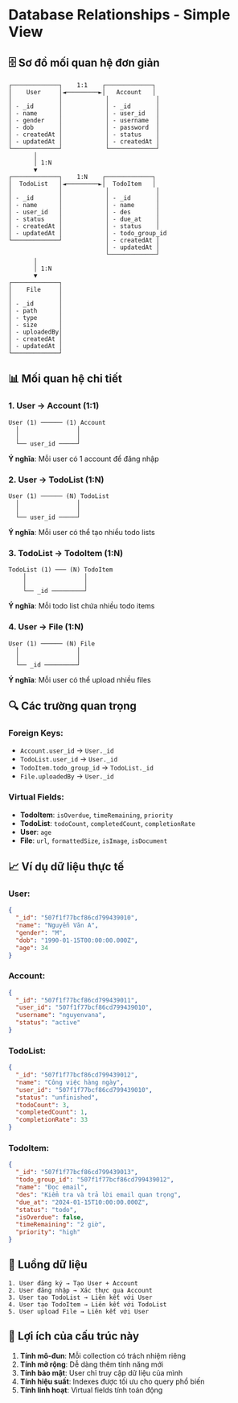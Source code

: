 # Database Relationships - Simple View

## 🗄️ Sơ đồ mối quan hệ đơn giản

```
┌─────────────┐    1:1    ┌─────────────┐
│    User     │◄─────────►│   Account   │
│             │            │             │
│ - _id       │            │ - _id       │
│ - name      │            │ - user_id   │
│ - gender    │            │ - username  │
│ - dob       │            │ - password  │
│ - createdAt │            │ - status    │
│ - updatedAt │            │ - createdAt │
└─────────────┘            └─────────────┘
       │
       │ 1:N
       ▼
┌─────────────┐    1:N    ┌─────────────┐
│  TodoList   │◄─────────►│  TodoItem   │
│             │            │             │
│ - _id       │            │ - _id       │
│ - name      │            │ - name      │
│ - user_id   │            │ - des       │
│ - status    │            │ - due_at    │
│ - createdAt │            │ - status    │
│ - updatedAt │            │ - todo_group_id
└─────────────┘            │ - createdAt │
                           │ - updatedAt │
                           └─────────────┘
       │
       │ 1:N
       ▼
┌─────────────┐
│    File     │
│             │
│ - _id       │
│ - path      │
│ - type      │
│ - size      │
│ - uploadedBy│
│ - createdAt │
│ - updatedAt │
└─────────────┘
```

## 📊 Mối quan hệ chi tiết

### 1. **User → Account** (1:1)

```
User (1) ────── (1) Account
  │                │
  │                │
  └── user_id ─────┘
```

**Ý nghĩa**: Mỗi user có 1 account để đăng nhập

### 2. **User → TodoList** (1:N)

```
User (1) ────── (N) TodoList
  │                │
  │                │
  └── user_id ─────┘
```

**Ý nghĩa**: Mỗi user có thể tạo nhiều todo lists

### 3. **TodoList → TodoItem** (1:N)

```
TodoList (1) ─── (N) TodoItem
    │                │
    │                │
    └── _id ─────────┘
```

**Ý nghĩa**: Mỗi todo list chứa nhiều todo items

### 4. **User → File** (1:N)

```
User (1) ────── (N) File
  │                │
  │                │
  └── _id ─────────┘
```

**Ý nghĩa**: Mỗi user có thể upload nhiều files

## 🔍 Các trường quan trọng

### Foreign Keys:

- `Account.user_id` → `User._id`
- `TodoList.user_id` → `User._id`
- `TodoItem.todo_group_id` → `TodoList._id`
- `File.uploadedBy` → `User._id`

### Virtual Fields:

- **TodoItem**: `isOverdue`, `timeRemaining`, `priority`
- **TodoList**: `todoCount`, `completedCount`, `completionRate`
- **User**: `age`
- **File**: `url`, `formattedSize`, `isImage`, `isDocument`

## 📈 Ví dụ dữ liệu thực tế

### User:

```json
{
  "_id": "507f1f77bcf86cd799439010",
  "name": "Nguyễn Văn A",
  "gender": "M",
  "dob": "1990-01-15T00:00:00.000Z",
  "age": 34
}
```

### Account:

```json
{
  "_id": "507f1f77bcf86cd799439011",
  "user_id": "507f1f77bcf86cd799439010",
  "username": "nguyenvana",
  "status": "active"
}
```

### TodoList:

```json
{
  "_id": "507f1f77bcf86cd799439012",
  "name": "Công việc hàng ngày",
  "user_id": "507f1f77bcf86cd799439010",
  "status": "unfinished",
  "todoCount": 3,
  "completedCount": 1,
  "completionRate": 33
}
```

### TodoItem:

```json
{
  "_id": "507f1f77bcf86cd799439013",
  "todo_group_id": "507f1f77bcf86cd799439012",
  "name": "Đọc email",
  "des": "Kiểm tra và trả lời email quan trọng",
  "due_at": "2024-01-15T10:00:00.000Z",
  "status": "todo",
  "isOverdue": false,
  "timeRemaining": "2 giờ",
  "priority": "high"
}
```

## 🔄 Luồng dữ liệu

```
1. User đăng ký → Tạo User + Account
2. User đăng nhập → Xác thực qua Account
3. User tạo TodoList → Liên kết với User
4. User tạo TodoItem → Liên kết với TodoList
5. User upload File → Liên kết với User
```

## 🎯 Lợi ích của cấu trúc này

1. **Tính mô-đun**: Mỗi collection có trách nhiệm riêng
2. **Tính mở rộng**: Dễ dàng thêm tính năng mới
3. **Tính bảo mật**: User chỉ truy cập dữ liệu của mình
4. **Tính hiệu suất**: Indexes được tối ưu cho query phổ biến
5. **Tính linh hoạt**: Virtual fields tính toán động
